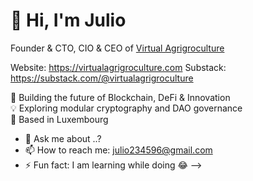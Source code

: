 # 👋 Hi, I'm Julio
Founder & CTO, CIO & CEO of [Virtual Agrigroculture](https://github.com/VirtualAgrigroculture)

Website: https://virtualagrigroculture.com
Substack: https://substack.com/@virtualagrigroculture



🚀 Building the future of Blockchain, DeFi & Innovation  
💡 Exploring modular cryptography and DAO governance  
🌱 Based in Luxembourg 


- 💬 Ask me about ..?
- 📫 How to reach me: julio234596@gmail.com
- ⚡ Fun fact: I am learning while doing 😂
-->

